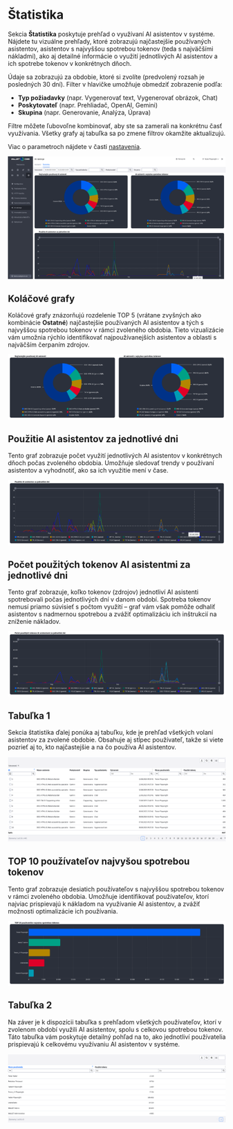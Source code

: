 # Štatistika

Sekcia **Štatistika** poskytuje prehľad o využívaní AI asistentov v systéme. Nájdete tu vizuálne prehľady, ktoré zobrazujú najčastejšie používaných asistentov, asistentov s najvyššou spotrebou tokenov (teda s najväčšími nákladmi), ako aj detailné informácie o využití jednotlivých AI asistentov a ich spotrebe tokenov v konkrétnych dňoch.

Údaje sa zobrazujú za obdobie, ktoré si zvolíte (predvolený rozsah je posledných 30 dní). Filter v hlavičke umožňuje obmedziť zobrazenie podľa:

- **Typ požiadavky** (napr. Vygenerovať text, Vygenerovať obrázok, Chat)
- **Poskytovateľ** (napr. Prehliadač, OpenAI, Gemini)
- **Skupina** (napr. Generovanie, Analýza, Úprava)

Filtre môžete ľubovoľne kombinovať, aby ste sa zamerali na konkrétnu časť využívania. Všetky grafy aj tabuľka sa po zmene filtrov okamžite aktualizujú.

Viac o parametroch nájdete v časti [nastavenia](../settings/README.md).

![](all.png)

## Koláčové grafy

Koláčové grafy znázorňujú rozdelenie TOP 5 (vrátane zvyšných ako kombinácie **Ostatné**) najčastejšie používaných AI asistentov a tých s najvyššou spotrebou tokenov v rámci zvoleného obdobia. Tieto vizualizácie vám umožnia rýchlo identifikovať najpoužívanejších asistentov a oblasti s najväčším čerpaním zdrojov.

![](graph-1.png)

## Použitie AI asistentov za jednotlivé dni

Tento graf zobrazuje počet využití jednotlivých AI asistentov v konkrétnych dňoch počas zvoleného obdobia. Umožňuje sledovať trendy v používaní asistentov a vyhodnotiť, ako sa ich využitie mení v čase.

![](graph-2.png)

## Počet použitých tokenov AI asistentmi za jednotlivé dni

Tento graf zobrazuje, koľko tokenov (zdrojov) jednotliví AI asistenti spotrebovali počas jednotlivých dní v danom období. Spotreba tokenov nemusí priamo súvisieť s počtom využití – graf vám však pomôže odhaliť asistentov s nadmernou spotrebou a zvážiť optimalizáciu ich inštrukcií na zníženie nákladov.

![](graph-3.png)

## Tabuľka 1

Sekcia štatistika ďalej ponúka aj tabuľku, kde je prehľad všetkých volaní asistentov za zvolené obdobie. Obsahuje aj stĺpec používateľ, takže si viete pozrieť aj to, kto najčastejšie a na čo používa AI asistentov.

![](datatable.png)

## TOP 10 používateľov najvyšou spotrebou tokenov

Tento graf zobrazuje desiatich používateľov s najvyššou spotrebou tokenov v rámci zvoleného obdobia. Umožňuje identifikovať používateľov, ktorí najviac prispievajú k nákladom na využívanie AI asistentov, a zvážiť možnosti optimalizácie ich používania.

![](graph-4.png)

## Tabuľka 2

Na záver je k dispozícii tabuľka s prehľadom všetkých používateľov, ktorí v zvolenom období využili AI asistentov, spolu s celkovou spotrebou tokenov. Táto tabuľka vám poskytuje detailný pohľad na to, ako jednotliví používatelia prispievajú k celkovému využívaniu AI asistentov v systéme.

![](datatable_2.png)